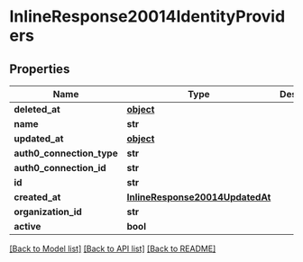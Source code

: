 # InlineResponse20014IdentityProviders

## Properties
Name | Type | Description | Notes
------------ | ------------- | ------------- | -------------
**deleted_at** | [**object**](.md) |  | 
**name** | **str** |  | 
**updated_at** | [**object**](.md) |  | 
**auth0_connection_type** | **str** |  | 
**auth0_connection_id** | **str** |  | 
**id** | **str** |  | 
**created_at** | [**InlineResponse20014UpdatedAt**](InlineResponse20014UpdatedAt.md) |  | 
**organization_id** | **str** |  | 
**active** | **bool** |  | 

[[Back to Model list]](../README.md#documentation-for-models) [[Back to API list]](../README.md#documentation-for-api-endpoints) [[Back to README]](../README.md)


